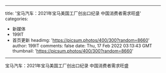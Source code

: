 
---
title: '宝马汽车：2021年宝马美国工厂创出口纪录 中国消费者需求旺盛'
categories: 
 - 新媒体
 - 199IT
 - 首页更新
headimg: 'https://picsum.photos/400/300?random=8660'
author: 199IT
comments: false
date: Thu, 17 Feb 2022 03:13:43 GMT
thumbnail: 'https://picsum.photos/400/300?random=8660'
---

<div>   
宝马汽车：2021年宝马美国工厂创出口纪录 中国消费者需求旺盛  
</div>
            